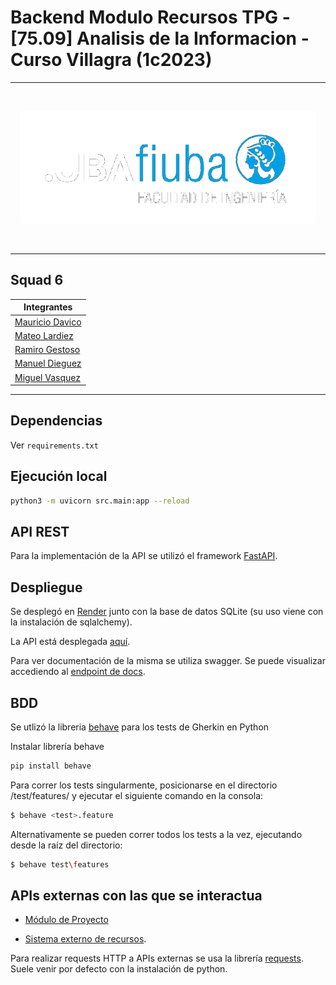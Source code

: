 # Backend Modulo Recursos TPG - [75.09] Analisis de la Informacion - Curso Villagra (1c2023)

---

<br>
<p align="center">
  <img src="https://raw.githubusercontent.com/MiguelV5/MiguelV5/main/misc/logofiubatransparent_partialwhite.png" height="180"/>
</p>
<br>

---

## Squad 6

| Integrantes                                                         |
| ------------------------------------------------------------------- |
| [Mauricio Davico](https://github.com/mdavic0)                       |
| [Mateo Lardiez](https://github.com/Mateolardiez)                    |
| [Ramiro Gestoso](https://github.com/ramirogestoso)                  |
| [Manuel Dieguez](https://github.com/jmdieguez)                      |
| [Miguel Vasquez](https://github.com/MiguelV5)                       |


---

## Dependencias

Ver ```requirements.txt```

## Ejecución local

```bash
python3 -m uvicorn src.main:app --reload
```
## API REST

Para la implementación de la API se utilizó el framework [FastAPI](https://fastapi.tiangolo.com/).


## Despliegue

Se desplegó en [Render](https://render.com/) junto con la base de datos SQLite (su uso viene con la instalación de sqlalchemy). 

La API está desplegada [aquí](https://rrhh-squad6-1c2023.onrender.com).

Para ver documentación de la misma se utiliza swagger. Se puede visualizar accediendo al [endpoint de docs](https://rrhh-squad6-1c2023.onrender.com/docs). 


## BDD

Se utlizó la libreria [behave](https://behave.readthedocs.io/en/latest/) para los tests de Gherkin en Python

Instalar librería behave
```bash
pip install behave
```

Para correr los tests singularmente, posicionarse en el directorio /test/features/ y ejecutar el siguiente comando en la consola:
```bash
$ behave <test>.feature
```

Alternativamente se pueden correr todos los tests a la vez, ejecutando desde la raíz del directorio:
```bash
$ behave test\features
```

## APIs externas con las que se interactua

- [Módulo de Proyecto](https://render.com/) 
<!-- REEMPLAZAR CON EL URL APROPIADO ^-->
- [Sistema externo de recursos](https://anypoint.mulesoft.com/mocking/api/v1/sources/exchange/assets/754f50e8-20d8-4223-bbdc-56d50131d0ae/recursos-psa/1.0.0/m/api/recursos). 

Para realizar requests HTTP a APIs externas se usa la librería [requests](https://requests.readthedocs.io/en/latest/). 
Suele venir por defecto con la instalación de python.

